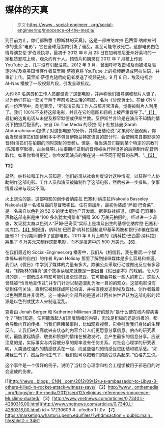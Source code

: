 # 媒体的天真

> 原文:[https://www . social-engineer . org/social-engineering/innocence-of-the-media/](https://www.social-engineer.org/social-engineering/innocence-of-the-media/)

到目前为止，你们都熟悉《穆斯林的天真》，这是一部由纳库拉·巴西雷·纳库拉制作的业余“电影”，它在全球范围内引发了骚乱，甚至可能导致死亡。这部电影由色情导演艾伦·罗伯茨执导，最初于 2012 年 6 月 23 日在加利福尼亚州好莱坞的一家租赁影院上映，观众约有十人。预告片和摘录在 2012 年 7 月被上传到 YouTube 上，几乎没有引起注意。2012 年 9 月，曾因呼吁攻击埃及而被埃及驱逐的埃及裔美国博客作者莫里斯·萨德克将 YouTube 上的视频翻译成阿拉伯语，并重新上传。莫里斯·萨德克随后向记者发送了视频链接。9 月 8 日，埃及电视台 Al-Nas 播放了一段视频片段，引发全球抗议。

大约 80 名演员和工作人员都谴责了这部电影，并声称他们被导演和制片人骗了，以为他们在拍一部关于两千年前埃及生活的电影，名为《沙漠勇士》。在给 CNN 的一份声明中，剧组表示，“所有演员和工作人员都非常沮丧，觉得被制片人利用了。我们 100%不支持这部电影，并且在它的意图和目的上被严重误导了。”[【1】](http://news.blogs.cnn.com/2012/09/12/u-s-ambassador-to-libya-3-others-killed-in-rocket-attack-witness-says/ "desert warriro")最初的选角电话从未提及穆罕默德或伊斯兰教。反伊斯兰言论是在演员不知情的情况下拍摄后配音的。来自 On The Media 的莎拉·阿卜杜拉赫曼(Sarah Abdurrahmann)提供了对这部电影的分析，并得出结论说:“如果你仔细观察，你会发现当演员们朗读剧本中不包含伊斯兰特定语言的部分时，会使用来自摄影棚的音频(演员们在拍摄的同时录制的音频)。但是，每当演员们提到某个特定的宗教时(先知穆罕默德，古兰经等)。)拍摄期间录制的音频被执行得很差的后期制作配音所取代。如果你看得更近，你会发现演员的嘴在说一些不同于配音的东西。".[【2】](http://www.onthemedia.org/blogs/on-the-media/2012/sep/12/religious-references-innocence-muslims-dubbed/ "On the Media")

**T2】**

显然，纳科拉和工作人员知道，他们必须从社会角度设计这种情况，以获得个人协助制作这部电影。工作人员和演员被骗制作了这部电影，然后被进一步操纵，使事情看起来与现实不同。

火上浇油的是，这部电影的创作者纳库拉·巴塞利·纳库拉(Nakoula Basseley Nakoula)是一名埃及裔的基督教移民，住在南加州，最初伪装成“萨姆·巴奇莱”，是一名来自以色列的 52 岁的犹太房地产开发商。据美联社报道，《萨姆·巴奇莱》声称这部电影是由“100 多名犹太捐赠者”捐赠 500 万美元拍摄的。经过进一步调查，发现犹太裔以色列人“萨姆·巴奇莱”实际上是埃及出生的基督徒纳库拉·巴塞利·纳库拉。[【4】](http://nation.time.com/2012/09/12/california-man-confirms-role-in-anti-islam-film/ "Investigation")据报道，纳科拉·巴西雷·纳科拉因制造甲基苯丙胺和银行诈骗在监狱服刑 21 个月期间创作了这部电影。2011 年 6 月上映的《纳科拉·巴西雷·纳科拉》筹集了 6 万美元来制作这部电影，而不是报道中的 500 万美元。[【6】](https://abcnews.go.com/Blotter/anti-islam-film-producer-wrote-script-prison-authorities/story?id=17230609#.UFedbo1lT0V "ABC News")

在我们最近的 Social-Engineer.org 播客中，我们从《相信我，我在撒谎:一个媒体操纵者的自白》的作者 Ryan Holiday 那里了解到操纵媒体是多么容易和普遍。我们从《假日》中学到了媒体的力量有多大，欺骗公众采取行动或做出反应有多容易。“穆斯林的纯真”这个故事读起来就像是一部出自《假日剧本》的戏剧。令人惊讶的是，一部低成本电影可能引发全球抗议。它可能会导致一些人的死亡，这些人曾经被“恰当地宣传过”,并专门针对以制造混乱为唯一目的的观众。这部电影没有受到任何关注，直到它被翻译成阿拉伯语，并被直接发送到埃及媒体。创作者戴着以色列面具并非偶然。这一噱头的全部目的是通过让阿拉伯世界认为这部电影的起源是以色列或犹太人来制造混乱。

查看由 Jonah Berger 和 Katherine Milkman 进行的题为“是什么使在线内容病毒化？”我们知道，任何能激起人们高度情绪的内容，无论是积极的还是消极的，都会导致内容的传播。当我们目睹某事时，比如观看视频，它会引发我们身体的生理反应。让我们进入高度兴奋状态的内容会让人们更愿意分享信息。伯杰的研究表明，最能激起情感、敬畏和愤怒的情绪在被激发时，会产生最多的信息分享。应该注意的是，实际事实与内容被分享的频率没有任何关系。对社会心理学的研究表明，人类通过强烈的情感联系在一起，而这些强烈的情感促进团结和联系感。“如果我生气了，然后你也生气了，我们就可以把我们的感受联系起来，”伯格先生说。

这个事件是一个很好的例子，说明了当社会心理学和社会工程学被用于邪恶目的时会造成的伤害。

[1][http://news . blogs . CNN . com/2012/09/12/u-s-ambassador-to-Libya-3-others-killed-in-rocket-attack-witness-says/](http://news.blogs.cnn.com/2012/09/12/u-s-ambassador-to-libya-3-others-killed-in-rocket-attack-witness-says/)
【2】[http://www . onthemedia . org/blogs/on-the-media/2012/sep/12/religious-references-innocence-Muslims-duated/](http://www.onthemedia.org/blogs/on-the-media/2012/sep/12/religious-references-innocence-muslims-dubbed/)
【3】[http://www.ynetnews.com/articles/0,7340,L-4280316,00.html](http://www.ynetnews.com/articles/0,7340,L-4280316,00.html)
id = 17230609 # . ufedbo 1 lt0v
【7】[https://marketing.wharton.upenn.edu/files/?whdmsaction = public:main . file&fileID = 3461](https://marketing.wharton.upenn.edu/files/?whdmsaction=public:main.file&fileID=3461)